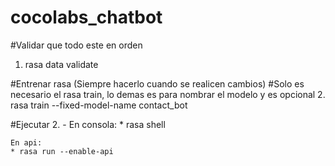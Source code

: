 # cocolabs_chatbot

#Validar que todo este en orden
1. rasa data validate

#Entrenar rasa (Siempre hacerlo cuando se realicen cambios)
#Solo es necesario el rasa train, lo demas es para nombrar el modelo y es opcional
2. rasa train --fixed-model-name contact_bot

#Ejecutar
2. 
    - En consola:
    * rasa shell

    En api:
    * rasa run --enable-api